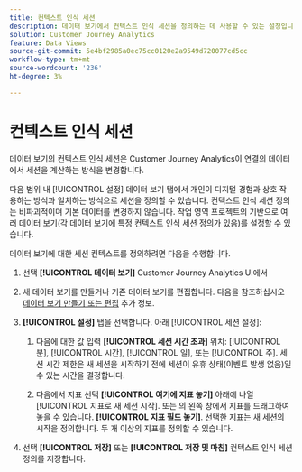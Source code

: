 ```yaml
---
title: 컨텍스트 인식 세션
description: 데이터 보기에서 컨텍스트 인식 세션을 정의하는 데 사용할 수 있는 설정입니다.
solution: Customer Journey Analytics
feature: Data Views
source-git-commit: 5e4bf2985a0ec75cc0120e2a9549d720077cd5cc
workflow-type: tm+mt
source-wordcount: '236'
ht-degree: 3%

---
```



# 컨텍스트 인식 세션

데이터 보기의 컨텍스트 인식 세션은 Customer Journey Analytics이 연결의 데이터에서 세션을 계산하는 방식을 변경합니다.

다음 범위 내 [!UICONTROL 설정] 데이터 보기 탭에서 개인이 디지털 경험과 상호 작용하는 방식과 일치하는 방식으로 세션을 정의할 수 있습니다. 컨텍스트 인식 세션 정의는 비파괴적이며 기본 데이터를 변경하지 않습니다. 작업 영역 프로젝트의 기반으로 여러 데이터 보기(각 데이터 보기에 특정 컨텍스트 인식 세션 정의가 있음)를 설정할 수 있습니다.

데이터 보기에 대한 세션 컨텍스트를 정의하려면 다음을 수행합니다.

1. 선택 **[!UICONTROL 데이터 보기]** Customer Journey Analytics UI에서

1. 새 데이터 보기를 만들거나 기존 데이터 보기를 편집합니다. 다음을 참조하십시오 [데이터 보기 만들기 또는 편집](create-dataview.md) 추가 정보.

1. **[!UICONTROL 설정]** 탭을 선택합니다. 아래 [!UICONTROL 세션 설정]:

   1. 다음에 대한 값 입력 **[!UICONTROL 세션 시간 초과]** 위치: [!UICONTROL 분], [!UICONTROL 시간], [!UICONTROL 일], 또는 [!UICONTROL 주]. 세션 시간 제한은 새 세션을 시작하기 전에 세션이 유휴 상태(이벤트 발생 없음)일 수 있는 시간을 결정합니다.

   2. 다음에서 지표 선택 **[!UICONTROL 여기에 지표 놓기]** 아래에 나열 [!UICONTROL 지표로 새 세션 시작]. 또는 의 왼쪽 창에서 지표를 드래그하여 놓을 수 있습니다. **[!UICONTROL 지표 필드 놓기]**. 선택한 지표는 새 세션의 시작을 정의합니다. 두 개 이상의 지표를 정의할 수 있습니다.

1. 선택 **[!UICONTROL 저장]** 또는 **[!UICONTROL 저장 및 마침]** 컨텍스트 인식 세션 정의를 저장합니다.

